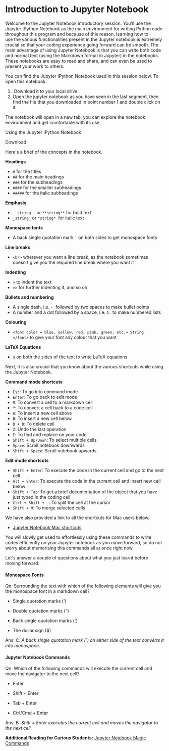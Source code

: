 # Introduction to Jupyter Notebook

Welcome to the Jupyter Notebook introductory session. You’ll use the Jupyter IPython Notebook as the main environment for writing Python code throughout this program and because of this reason, learning how to use the various functionalities present in the Jupyter notebook is extremely crucial so that your coding experience going forward can be smooth. The main advantage of using Jupyter Notebook is that you can write both code and normal text (using the Markdown format in Jupyter) in the notebooks. These notebooks are easy to read and share, and can even be used to present your work to others. 

You can find the Jupyter IPython Notebook used in this session below. To open this notebook.

1.  Download it to your local drive.
2. Open the jupyter notebook as you have seen in the last segment, then find the file that you downloaded in point number 1 and double click on it. 

The notebook will open in a new tab; you can explore the notebook environment and get comfortable with its use.   

Using the Jupyter IPython Notebook

Download

Here's a brief of the concepts in the notebook. 

**Headings**

- `#` for the titles
- `##` for the main headings
- `###` for the subheadings
- `####` for the smaller subheadings
- `#####` for the italic subheadings

**Emphasis**

- `__string__` or `**string**` for bold text
- `_string_` or `*string*`  for italic text

**Monospace fonts**

- A back single quotation mark `` ` `` on both sides to get monospace fonts

**Line breaks**

- `<br>` wherever you want a line break, as the notebook sometimes doesn`t give you the required line break where you want it

**Indenting**

- `>` to indent the text
- `>>` for further indenting it, and so on

**Bullets and numbering**

- A single dash, i.e. `-`  followed by two spaces to make bullet points
- A number and a dot followed by a space, i.e. `1.` to make numbered lists

**Colouring**

- `<font color = blue, yellow, red, pink, green, etc.> String </font>` to give your font any colour that you want

**LaTeX Equations**

- `$` on both the sides of the text to write LaTeX equations

Next, it is also crucial that you know about the various shortcuts while using the Jupyter Notebook. 

**Command mode shortcuts**

- `Esc`: To go into command mode
- `Enter`: To go back to edit mode
- `M`: To convert a cell to a markdown cell
- `Y`: To convert a cell back to a code cell
- `A`: To insert a new cell above
- `B`: To insert a new cell below
- `D + D`: To delete cell
- `Z`: Undo the last operation
- `F`: To find and replace on your code
- `Shift + Up/Down`: To select multiple cells
- `Space`: Scroll notebook downwards
- `Shift + Space`: Scroll notebook upwards

**Edit mode shortcuts**

- `Shift + Enter`: To execute the code in the current cell and go to the next cell
- `Alt + Enter`: To execute the code in the current cell and insert new cell below
- `Shift + Tab`: To get a brief documentation of the object that you have just typed in the coding cell
- `Ctrl + Shift + -`: To split the cell at the cursor
- `Shift + M`: To merge selected cells

We have also provided a link to all the shortcuts for Mac users below.

- [Jupyter Notebook Mac shortcuts](https://gist.github.com/kidpixo/f4318f8c8143adee5b40)

You will slowly get used to effortlessly using these commands to write codes efficiently on your Jupyter notebook as you move forward, so do not worry about memorising this commands all at once right now. 

Let's answer a couple of questions about what you just learnt before moving forward.

#### Monospace Fonts

Qn: Surrounding the text with which of the following elements will give you the monospace font in a markdown cell?

- Single quotation marks (‘)

- Double quotation marks (“)

- Back single quotation marks (`)

- The dollar sign ($)

Ans: C. *A back single quotation mark (`) on either side of the text converts it into monospace.*

#### Jupyter Notebook Commands

Qn: Which of the following commands will execute the current cell and move the navigator to the next cell?

- Enter

- Shift + Enter

- Tab + Enter

- Ctrl/Cmd + Enter

Ans: B. *Shift + Enter executes the current cell and moves the navigator to the next cell.*

**Additional Reading for Curious Students:** [Jupyter Notebook Magic Commands](https://ipython.readthedocs.io/en/stable/interactive/magics.html)
